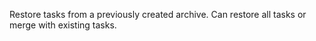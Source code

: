 Restore tasks from a previously created archive. Can restore all tasks or merge with existing tasks.